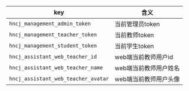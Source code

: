 | key                                 | 含义                  |
| ----------------------------------- | --------------------- |
| `hncj_management_admin_token`       | 当前管理员token       |
| `hncj_management_teacher_token`     | 当前教师token         |
| `hncj_management_student_token`     | 当前学生token         |
| `hncj_assistant_web_teacher_id`     | web端当前教师用户id   |
| `hncj_assistant_web_teacher_name`   | web端当前教师用户姓名 |
| `hncj_assistant_web_teacher_avatar` | web端当前教师用户头像 |

